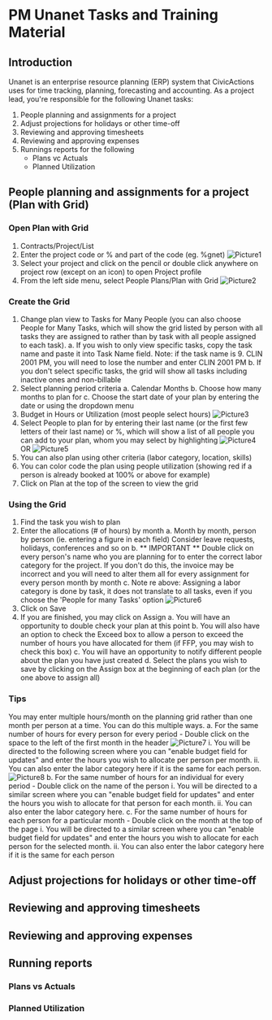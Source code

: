 # PM Unanet Tasks and Training Material

## Introduction

Unanet is an enterprise resource planning (ERP) system that CivicActions uses for time tracking, planning, forecasting and accounting. As a project lead, you're responsible for the following Unanet tasks:

1. People planning and assignments for a project
2. Adjust projections for holidays or other time-off
3. Reviewing and approving timesheets
4. Reviewing and approving expenses
5. Runnings reports for the following
   - Plans vc Actuals
   - Planned Utilization

## People planning and assignments for a project (Plan with Grid)

### Open Plan with Grid

1. Contracts/Project/List
2. Enter the project code or % and part of the code (eg. %gnet)
   ![Picture1](https://user-images.githubusercontent.com/73595515/188219534-1ca5ee6f-dd3a-4ebe-b2af-70a8f2158389.png)
3. Select your project and click on the pencil or double click anywhere on project row (except on an icon) to open Project profile
4. From the left side menu, select People Plans/Plan with Grid
   ![Picture2](https://user-images.githubusercontent.com/73595515/188219676-83a90cc2-ac0a-4c91-8eed-442dab1c3630.png)

### Create the Grid

1. Change plan view to Tasks for Many People (you can also choose People for Many Tasks, which will show the grid listed by person with all tasks they are assigned to rather than by task with all people assigned to each task).
   a. If you wish to only view specific tasks, copy the task name and paste it into Task Name field. Note: if the task name is 9. CLIN 2001 PM, you will need to lose the number and enter CLIN 2001 PM
   b. If you don't select specific tasks, the grid will show all tasks including inactive ones and non-billable
2. Select planning period criteria
   a. Calendar Months
   b. Choose how many months to plan for
   c. Choose the start date of your plan by entering the date or using the dropdown menu
3. Budget in Hours or Utilization (most people select hours)
   ![Picture3](https://user-images.githubusercontent.com/73595515/188219860-2e3deb69-96d7-405c-95cf-4976a834fbc4.png)
4. Select People to plan for by entering their last name (or the first few letters of their last name) or %, which will show a list of all people you can add to your plan, whom you may select by highlighting
   ![Picture4](https://user-images.githubusercontent.com/73595515/188219910-d7092c17-84e6-46e0-b71d-a5451c76b709.png)
   OR
   ![Picture5](https://user-images.githubusercontent.com/73595515/188220268-2a89128c-3c58-44ab-9e67-5e7ad9a2c644.png)
5. You can also plan using other criteria (labor category, location, skills)
6. You can color code the plan using people utilization (showing red if a person is already booked at 100% or above for example)
7. Click on Plan at the top of the screen to view the grid

### Using the Grid

1. Find the task you wish to plan
2. Enter the allocations (# of hours) by month
   a. Month by month, person by person (ie. entering a figure in each field)
   Consider leave requests, holidays, conferences and so on
   b. ** IMPORTANT ** Double click on every person's name who you are planning for to enter the correct labor category for the project. If you don't do this, the invoice may be incorrect and you will need to alter them all for every assignment for every person month by month
   c. Note re above: Assigning a labor category is done by task, it does not translate to all tasks, even if you choose the 'People for many Tasks' option
   ![Picture6](https://user-images.githubusercontent.com/73595515/188220299-967d1b15-fe5a-492f-89a9-502cd0517ae3.png)
3. Click on Save
4. If you are finished, you may click on Assign
   a. You will have an opportunity to double check your plan at this point
   b. You will also have an option to check the Exceed box to allow a person to exceed the number of hours you have allocated for them (if FFP, you may wish to check this box)
   c. You will have an opportunity to notify different people about the plan you have just created
   d. Select the plans you wish to save by clicking on the Assign box at the beginning of each plan (or the one above to assign all)

### Tips

You may enter multiple hours/month on the planning grid rather than one month per person at a time. You can do this multiple ways.
a. For the same number of hours for every person for every period - Double click on the space to the left of the first month in the header
![Picture7](https://user-images.githubusercontent.com/73595515/188220432-fbd23cbe-ab3d-4467-a7e7-b497dc3167ee.png)
i. You will be directed to the following screen where you can "enable budget field for updates" and enter the hours you wish to allocate per person per month.
ii. You can also enter the labor category here if it is the same for each person.
![Picture8](https://user-images.githubusercontent.com/73595515/188220573-4523df68-3abf-4da5-877b-8771f8c00a9c.png)
b. For the same number of hours for an individual for every period - Double click on the name of the person
i. You will be directed to a similar screen where you can "enable budget field for updates" and enter the hours you wish to allocate for that person for each month.
ii. You can also enter the labor category here.
c. For the same number of hours for each person for a particular month - Double click on the month at the top of the page
i. You will be directed to a similar screen where you can "enable budget field for updates" and enter the hours you wish to allocate for each person for the selected month.
ii. You can also enter the labor category here if it is the same for each person

## Adjust projections for holidays or other time-off

## Reviewing and approving timesheets

## Reviewing and approving expenses

## Running reports

### Plans vs Actuals

### Planned Utilization
